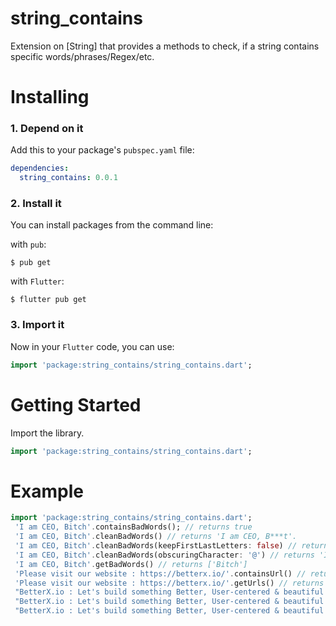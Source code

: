 # string_contains

Extension on [String] that provides a methods to check, if a string contains specific words/phrases/Regex/etc.

# Installing

### 1. Depend on it

Add this to your package's `pubspec.yaml` file:

```yaml
dependencies:
  string_contains: 0.0.1
```

### 2. Install it

You can install packages from the command line:

with `pub`:

```
$ pub get
```

with `Flutter`:

```
$ flutter pub get
```

### 3. Import it

Now in your `Flutter` code, you can use:

```dart
import 'package:string_contains/string_contains.dart';
```

# Getting Started

Import the library.

```dart
import 'package:string_contains/string_contains.dart';
```

# Example

```dart
import 'package:string_contains/string_contains.dart';
 'I am CEO, Bitch'.containsBadWords(); // returns true
 'I am CEO, Bitch'.cleanBadWords() // returns 'I am CEO, B***t'.
 'I am CEO, Bitch'.cleanBadWords(keepFirstLastLetters: false) // returns 'I am CEO, *****'.
 'I am CEO, Bitch'.cleanBadWords(obscuringCharacter: '@') // returns 'I am CEO, B@@@h'.
 'I am CEO, Bitch'.getBadWords() // returns ['Bitch']
 'Please visit our website : https://betterx.io/'.containsUrl() // returns true
 'Please visit our website : https://betterx.io/'.getUrls() // returns ['https://betterx.io/']
 "BetterX.io : Let's build something Better, User-centered & beautiful together\n for more info contact us at : info@betterx.io".containsEmail() // returns false
 "BetterX.io : Let's build something Better, User-centered & beautiful together\n for more info contact us at : info@betterx.io".getEmails() // returns ['betterx.io']
 "BetterX.io : Let's build something Better, User-centered & beautiful together\n for more info contact us at : info@betterx.io".hideEmails() // returns "BetterX.io : Let's build something Better, User-centered & beautiful together\n for more info contact us at : in**@betterx.io
```